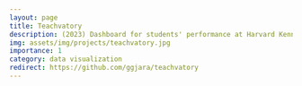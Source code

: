 ```yaml
---
layout: page
title: Teachvatory
description: (2023) Dashboard for students' performance at Harvard Kennedy School. Developed on R Shiny.
img: assets/img/projects/teachvatory.jpg
importance: 1
category: data visualization
redirect: https://github.com/ggjara/teachvatory
---
```

